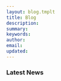 ```yaml
---
layout: blog.tmplt
title: Blog
description:
summary:
keywords:
author:
email:
updated:
---
```

### Latest News